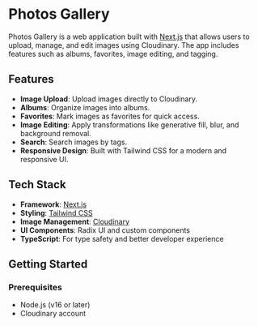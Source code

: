 # Photos Gallery

Photos Gallery is a web application built with [Next.js](https://nextjs.org/) that allows users to upload, manage, and edit images using Cloudinary. The app includes features such as albums, favorites, image editing, and tagging.

## Features

- **Image Upload**: Upload images directly to Cloudinary.
- **Albums**: Organize images into albums.
- **Favorites**: Mark images as favorites for quick access.
- **Image Editing**: Apply transformations like generative fill, blur, and background removal.
- **Search**: Search images by tags.
- **Responsive Design**: Built with Tailwind CSS for a modern and responsive UI.

## Tech Stack

- **Framework**: [Next.js](https://nextjs.org/)
- **Styling**: [Tailwind CSS](https://tailwindcss.com/)
- **Image Management**: [Cloudinary](https://cloudinary.com/)
- **UI Components**: Radix UI and custom components
- **TypeScript**: For type safety and better developer experience

## Getting Started

### Prerequisites

- Node.js (v16 or later)
- Cloudinary account
